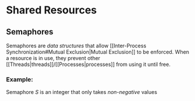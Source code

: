 # Shared Resources

## Semaphores

Semaphores are *data structures* that allow [[Inter-Process Synchronization#Mutual Exclusion|Mutual Exclusion]] to be enforced. When a resource is in use, they prevent other [[Threads|threads]]/[[Processes|processes]] from using it until free.

### Example:

Semaphore $S$ is an integer that only takes *non-negative* values